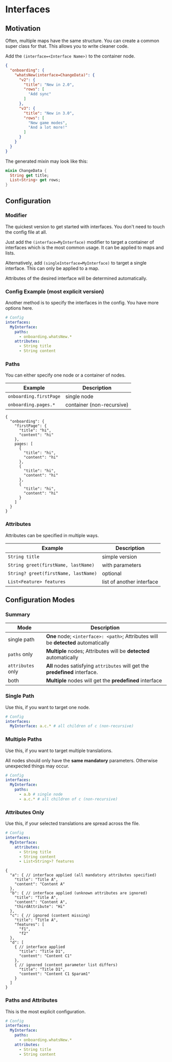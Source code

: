 # Interfaces

## Motivation

Often, multiple maps have the same structure. You can create a common super class for that. This allows you to write cleaner code.

Add the `(interface=<Interface Name>)` to the container node.

```json
{
  "onboarding": {
    "whatsNew(interface=ChangeData)": {
      "v2": {
        "title": "New in 2.0",
        "rows": [
          "Add sync"
        ]
      },
      "v3": {
        "title": "New in 3.0",
        "rows": [
          "New game modes",
          "And a lot more!"
        ]
      }
    }
  }
}
```

The generated mixin may look like this:

```dart
mixin ChangeData {
  String get title;
  List<String> get rows;
}
```

## Configuration

### Modifier

The quickest version to get started with interfaces. You don't need to touch the config file at all.

Just add the `(interface=MyInterface)` modifier to target a container of interfaces which is the most common usage. It can be applied to maps and lists.

Alternatively, add `(singleInterface=MyInterface)` to target a single interface. This can only be applied to a map.

Attributes of the desired interface will be determined automatically.

### Config Example (most explicit version)

Another method is to specify the interfaces in the config. You have more options here.

```yaml
# Config
interfaces:
  MyInterface:
    paths:
      - onboarding.whatsNew.*
    attributes:
      - String title
      - String content
```

### Paths

You can either specify one node or a container of nodes.

Example|Description
---|---
`onboarding.firstPage`|single node
`onboarding.pages.*`|container (non-recursive)

```json5
{
  "onboarding": {
    "firstPage": {
      "title": "hi",
      "content": "hi"
    },
    pages: [
      {
        "title": "hi",
        "content": "hi"
      },
      {
        "title": "hi",
        "content": "hi"
      },
      {
        "title": "hi",
        "content": "hi"
      }
    ]
  }
}
```

### Attributes

Attributes can be specified in multiple ways.

Example|Description
---|---
`String title`|simple version
`String greet(firstName, lastName)`|with parameters
`String? greet(firstName, lastName)`|optional
`List<Feature> features`|list of another interface

## Configuration Modes

### Summary

Mode|Description
---|---
single path|**One** node; `<interface>: <path>`; Attributes will be **detected** automatically
`paths` only|**Multiple** nodes; Attributes will be **detected** automatically
`attributes` only|**All** nodes satisfying `attributes` will get the **predefined** interface.
both|**Multiple** nodes will get the **predefined** interface

### Single Path

Use this, if you want to target one node.

```yaml
# Config
interfaces:
  MyInterface: a.c.* # all children of c (non-recursive)
```

### Multiple Paths

Use this, if you want to target multiple translations.

All nodes should only have the **same mandatory** parameters. Otherwise unexpected things may occur.

```yaml
# Config
interfaces:
  MyInterface:
    paths:
      - a.b # single node
      - a.c.* # all children of c (non-recursive)
```

### Attributes Only

Use this, if your selected translations are spread across the file.

```yaml
# Config
interfaces:
  MyInterface:
    attributes:
      - String title
      - String content
      - List<String>? features
```

```json5
{
  "a": { // interface applied (all mandatory attributes specified)
    "title": "Title A",
    "content": "Content A"
  },
  "b": { // interface applied (unknown attributes are ignored)
    "title": "Title A",
    "content": "Content A",
    "thirdAttribute": "Hi"
  },
  "c": { // ignored (content missing)
    "title": "Title A",
    "features": [
      "f1",
      "f2"
  },
  "d": [
    { // interface applied
      "title": "Title D1",
      "content": "Content C1"
    },
    { // ignored (content parameter list differs)
      "title": "Title D1",
      "content": "Content C1 $param1"
    }
  ]
}
```

### Paths and Attributes

This is the most explicit configuration.

```yaml
# Config
interfaces:
  MyInterface:
    paths:
      - onboarding.whatsNew.*
    attributes:
      - String title
      - String content
```
